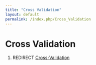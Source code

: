 ```yaml
---
title: "Cross Validation"
layout: default
permalink: /index.php/Cross_Validation
---
```


# Cross Validation

1. REDIRECT [Cross-Validation](Cross-Validation)